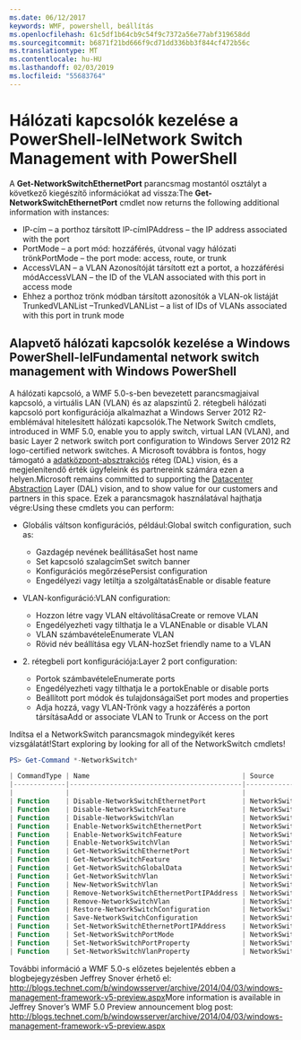 ```yaml
---
ms.date: 06/12/2017
keywords: WMF, powershell, beállítás
ms.openlocfilehash: 61c5df1b64cb9c54f9c7372a56e77abf319658dd
ms.sourcegitcommit: b6871f21bd666f9cd71dd336bb3f844cf472b56c
ms.translationtype: MT
ms.contentlocale: hu-HU
ms.lasthandoff: 02/03/2019
ms.locfileid: "55683764"
---
```

# <a name="network-switch-management-with-powershell"></a><span data-ttu-id="faf7d-102">Hálózati kapcsolók kezelése a PowerShell-lel</span><span class="sxs-lookup"><span data-stu-id="faf7d-102">Network Switch Management with PowerShell</span></span>

<span data-ttu-id="faf7d-103">A **Get-NetworkSwitchEthernetPort** parancsmag mostantól osztályt a következő kiegészítő információkat ad vissza:</span><span class="sxs-lookup"><span data-stu-id="faf7d-103">The **Get-NetworkSwitchEthernetPort** cmdlet now returns the following additional information with instances:</span></span>

- <span data-ttu-id="faf7d-104">IP-cím – a porthoz társított IP-cím</span><span class="sxs-lookup"><span data-stu-id="faf7d-104">IPAddress – the IP address associated with the port</span></span>
- <span data-ttu-id="faf7d-105">PortMode – a port mód: hozzáférés, útvonal vagy hálózati trönk</span><span class="sxs-lookup"><span data-stu-id="faf7d-105">PortMode – the port mode: access, route, or trunk</span></span>
- <span data-ttu-id="faf7d-106">AccessVLAN – a VLAN Azonosítóját társított ezt a portot, a hozzáférési mód</span><span class="sxs-lookup"><span data-stu-id="faf7d-106">AccessVLAN – the ID of the VLAN associated with this port in access mode</span></span>
- <span data-ttu-id="faf7d-107">Ehhez a porthoz trönk módban társított azonosítók a VLAN-ok listáját TrunkedVLANList –</span><span class="sxs-lookup"><span data-stu-id="faf7d-107">TrunkedVLANList – a list of IDs of VLANs associated with this port in trunk mode</span></span>

## <a name="fundamental-network-switch-management-with-windows-powershell"></a><span data-ttu-id="faf7d-108">Alapvető hálózati kapcsolók kezelése a Windows PowerShell-lel</span><span class="sxs-lookup"><span data-stu-id="faf7d-108">Fundamental network switch management with Windows PowerShell</span></span>

<span data-ttu-id="faf7d-109">A hálózati kapcsoló, a WMF 5.0-s-ben bevezetett parancsmagjaival kapcsoló, a virtuális LAN (VLAN) és az alapszintű 2. rétegbeli hálózati kapcsoló port konfigurációja alkalmazhat a Windows Server 2012 R2-emblémával hitelesített hálózati kapcsolók.</span><span class="sxs-lookup"><span data-stu-id="faf7d-109">The Network Switch cmdlets, introduced in WMF 5.0, enable you to apply switch, virtual LAN (VLAN), and basic Layer 2 network switch port configuration to Windows Server 2012 R2 logo-certified network switches.</span></span> <span data-ttu-id="faf7d-110">A Microsoft továbbra is fontos, hogy támogató a [adatközpont-absztrakciós](http://technet.microsoft.com/cloud/dal.aspx) réteg (DAL) vision, és a megjelenítendő érték ügyfeleink és partnereink számára ezen a helyen.</span><span class="sxs-lookup"><span data-stu-id="faf7d-110">Microsoft remains committed to supporting the [Datacenter Abstraction](http://technet.microsoft.com/cloud/dal.aspx) Layer (DAL) vision, and to show value for our customers and partners in this space.</span></span> <span data-ttu-id="faf7d-111">Ezek a parancsmagok használatával hajthatja végre:</span><span class="sxs-lookup"><span data-stu-id="faf7d-111">Using these cmdlets you can perform:</span></span>

- <span data-ttu-id="faf7d-112">Globális váltson konfigurációs, például:</span><span class="sxs-lookup"><span data-stu-id="faf7d-112">Global switch configuration, such as:</span></span>
    - <span data-ttu-id="faf7d-113">Gazdagép nevének beállítása</span><span class="sxs-lookup"><span data-stu-id="faf7d-113">Set host name</span></span>
    - <span data-ttu-id="faf7d-114">Set kapcsoló szalagcím</span><span class="sxs-lookup"><span data-stu-id="faf7d-114">Set switch banner</span></span>
    - <span data-ttu-id="faf7d-115">Konfigurációs megőrzése</span><span class="sxs-lookup"><span data-stu-id="faf7d-115">Persist configuration</span></span>
    - <span data-ttu-id="faf7d-116">Engedélyezi vagy letiltja a szolgáltatás</span><span class="sxs-lookup"><span data-stu-id="faf7d-116">Enable or disable feature</span></span>

- <span data-ttu-id="faf7d-117">VLAN-konfiguráció:</span><span class="sxs-lookup"><span data-stu-id="faf7d-117">VLAN configuration:</span></span>
    - <span data-ttu-id="faf7d-118">Hozzon létre vagy VLAN eltávolítása</span><span class="sxs-lookup"><span data-stu-id="faf7d-118">Create or remove VLAN</span></span>
    - <span data-ttu-id="faf7d-119">Engedélyezheti vagy tilthatja le a VLAN</span><span class="sxs-lookup"><span data-stu-id="faf7d-119">Enable or disable VLAN</span></span>
    - <span data-ttu-id="faf7d-120">VLAN számbavétele</span><span class="sxs-lookup"><span data-stu-id="faf7d-120">Enumerate VLAN</span></span>
    - <span data-ttu-id="faf7d-121">Rövid név beállítása egy VLAN-hoz</span><span class="sxs-lookup"><span data-stu-id="faf7d-121">Set friendly name to a VLAN</span></span>

- <span data-ttu-id="faf7d-122">2. rétegbeli port konfigurációja:</span><span class="sxs-lookup"><span data-stu-id="faf7d-122">Layer 2 port configuration:</span></span>
    - <span data-ttu-id="faf7d-123">Portok számbavétele</span><span class="sxs-lookup"><span data-stu-id="faf7d-123">Enumerate ports</span></span>
    - <span data-ttu-id="faf7d-124">Engedélyezheti vagy tilthatja le a portok</span><span class="sxs-lookup"><span data-stu-id="faf7d-124">Enable or disable ports</span></span>
    - <span data-ttu-id="faf7d-125">Beállított port módok és tulajdonságai</span><span class="sxs-lookup"><span data-stu-id="faf7d-125">Set port modes and properties</span></span>
    - <span data-ttu-id="faf7d-126">Adja hozzá, vagy VLAN-Trönk vagy a hozzáférés a porton társítása</span><span class="sxs-lookup"><span data-stu-id="faf7d-126">Add or associate VLAN to Trunk or Access on the port</span></span>

<span data-ttu-id="faf7d-127">Indítsa el a NetworkSwitch parancsmagok mindegyikét keres vizsgálatát!</span><span class="sxs-lookup"><span data-stu-id="faf7d-127">Start exploring by looking for all of the NetworkSwitch cmdlets!</span></span>

```powershell
PS> Get-Command *-NetworkSwitch*

| CommandType | Name                                      | Source        |
|-------------|-------------------------------------------|---------------|
|             |                                           |               |
| Function    | Disable-NetworkSwitchEthernetPort         | NetworkSwitch |
| Function    | Disable-NetworkSwitchFeature              | NetworkSwitch |
| Function    | Disable-NetworkSwitchVlan                 | NetworkSwitch |
| Function    | Enable-NetworkSwitchEthernetPort          | NetworkSwitch |
| Function    | Enable-NetworkSwitchFeature               | NetworkSwitch |
| Function    | Enable-NetworkSwitchVlan                  | NetworkSwitch |
| Function    | Get-NetworkSwitchEthernetPort             | NetworkSwitch |
| Function    | Get-NetworkSwitchFeature                  | NetworkSwitch |
| Function    | Get-NetworkSwitchGlobalData               | NetworkSwitch |
| Function    | Get-NetworkSwitchVlan                     | NetworkSwitch |
| Function    | New-NetworkSwitchVlan                     | NetworkSwitch |
| Function    | Remove-NetworkSwitchEthernetPortIPAddress | NetworkSwitch |
| Function    | Remove-NetworkSwitchVlan                  | NetworkSwitch |
| Function    | Restore-NetworkSwitchConfiguration        | NetworkSwitch |
| Function    | Save-NetworkSwitchConfiguration           | NetworkSwitch |
| Function    | Set-NetworkSwitchEthernetPortIPAddress    | NetworkSwitch |
| Function    | Set-NetworkSwitchPortMode                 | NetworkSwitch |
| Function    | Set-NetworkSwitchPortProperty             | NetworkSwitch |
| Function    | Set-NetworkSwitchVlanProperty             | NetworkSwitch |
```

<span data-ttu-id="faf7d-128">További információ a WMF 5.0-s előzetes bejelentés ebben a blogbejegyzésben Jeffrey Snover érhető el: <http://blogs.technet.com/b/windowsserver/archive/2014/04/03/windows-management-framework-v5-preview.aspx></span><span class="sxs-lookup"><span data-stu-id="faf7d-128">More information is available in Jeffrey Snover’s WMF 5.0 Preview announcement blog post: <http://blogs.technet.com/b/windowsserver/archive/2014/04/03/windows-management-framework-v5-preview.aspx></span></span>
